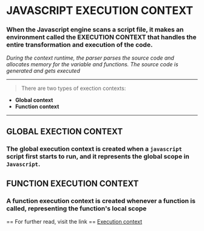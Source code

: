 # JAVASCRIPT EXECUTION CONTEXT 
### When the Javascript engine scans a script file, it makes an environment called the **EXECUTION CONTEXT** that handles the entire transformation and execution of the code.

*During the context runtime, the parser parses the source code and allocates memory for the variable and functions. The source code is generated and gets executed*

---
> There are two types of exection contexts:

- **Global context**
- **Function context**
---
## GLOBAL EXECTION CONTEXT
### The global execution context is created when a `javascript` script first starts to run, and it represents the global scope in `Javascript`.

## FUNCTION EXECUTION CONTEXT
### A function execution context is created whenever a function is called, representing the function's local scope


== For further read, visit the link ==
[Execution context](https://www.freecodecamp.org/news/how-javascript-works-behind-the-scene-javascript-execution-context/)